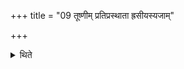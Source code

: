+++
title = "09 तूष्णीम् प्रतिप्रस्थाता ह्रसीयस्यजाम्"

+++

<details><summary>थिते</summary>

तूष्णीं प्रतिप्रस्थाता ह्रसीयस्यजाम् ९
</details>
